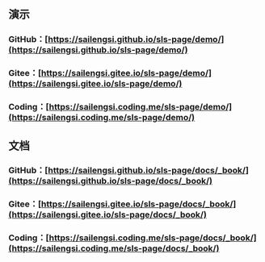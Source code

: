 ## 演示

### GitHub：[https://sailengsi.github.io/sls-page/demo/](https://sailengsi.github.io/sls-page/demo/)
### Gitee：[https://sailengsi.gitee.io/sls-page/demo/](https://sailengsi.gitee.io/sls-page/demo/)
### Coding：[https://sailengsi.coding.me/sls-page/demo/](https://sailengsi.coding.me/sls-page/demo/)

## 文档

### GitHub：[https://sailengsi.github.io/sls-page/docs/_book/](https://sailengsi.github.io/sls-page/docs/_book/)
### Gitee：[https://sailengsi.gitee.io/sls-page/docs/_book/](https://sailengsi.gitee.io/sls-page/docs/_book/)
### Coding：[https://sailengsi.coding.me/sls-page/docs/_book/](https://sailengsi.coding.me/sls-page/docs/_book/)
